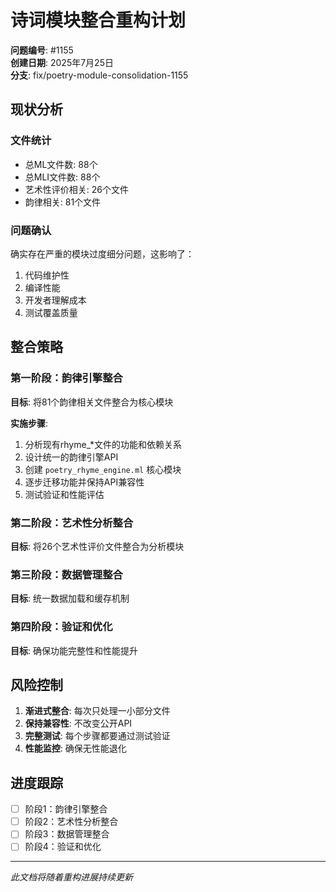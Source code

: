 # 诗词模块整合重构计划

**问题编号**: #1155  
**创建日期**: 2025年7月25日  
**分支**: fix/poetry-module-consolidation-1155

## 现状分析

### 文件统计
- 总ML文件数: 88个
- 总MLI文件数: 88个
- 艺术性评价相关: 26个文件
- 韵律相关: 81个文件

### 问题确认
确实存在严重的模块过度细分问题，这影响了：
1. 代码维护性
2. 编译性能
3. 开发者理解成本
4. 测试覆盖质量

## 整合策略

### 第一阶段：韵律引擎整合
**目标**: 将81个韵律相关文件整合为核心模块

**实施步骤**:
1. 分析现有rhyme_*文件的功能和依赖关系
2. 设计统一的韵律引擎API
3. 创建 `poetry_rhyme_engine.ml` 核心模块
4. 逐步迁移功能并保持API兼容性
5. 测试验证和性能评估

### 第二阶段：艺术性分析整合
**目标**: 将26个艺术性评价文件整合为分析模块

### 第三阶段：数据管理整合
**目标**: 统一数据加载和缓存机制

### 第四阶段：验证和优化
**目标**: 确保功能完整性和性能提升

## 风险控制

1. **渐进式整合**: 每次只处理一小部分文件
2. **保持兼容性**: 不改变公开API
3. **完整测试**: 每个步骤都要通过测试验证
4. **性能监控**: 确保无性能退化

## 进度跟踪

- [ ] 阶段1：韵律引擎整合
- [ ] 阶段2：艺术性分析整合  
- [ ] 阶段3：数据管理整合
- [ ] 阶段4：验证和优化

---
*此文档将随着重构进展持续更新*